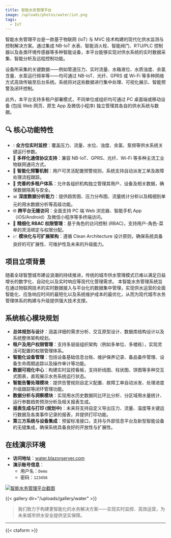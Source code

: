 ```yaml
---
title: 智能水务管理平台
image: /uploads/photos/water/iot.png
tags:
  - IoT
---
```


智能水务管理平台是一款基于物联网 (IoT) 与 MVC 技术构建的现代化供水监测与控制解决方案。通过集成 NB-IoT 水表、智能消火栓、智能阀门、RTU/PLC 控制器以及各类环境传感器等多种智能设备，本平台能够实现对供水系统的实时数据采集、智能分析及远程控制功能。

设备所采集的关键数据——例如管道压力、实时流量、水箱液位、水质浊度、余氯含量、水泵运行频率等——均可通过 NB-IoT、光纤、GPRS 或 Wi-Fi 等多种网络方式高效传输至后台系统。系统将对这些数据进行集中处理、可视化展示、智能预警及闭环控制。

此外，本平台支持多租户部署模式，不同单位或组织均可通过 PC 桌面端或移动设备 (包括 Web 网页、原生 App 及微信小程序) 独立管理其各自的供水系统与数据。

## 🔍 核心功能特性

- 💧 **全方位实时监控**：覆盖压力、流量、水位、浊度、余氯、泵频等供水系统关键运行参数。
- 📡 **多样化通信协议支持**：兼容 NB-IoT、GPRS、光纤、Wi-Fi 等多种主流工业物联网通讯方式。
- 🧠 **智能化预警机制**：用户可灵活配置预警规则，系统支持自动派发工单及故障处理流程跟踪。
- 🧩 **完善的多租户体系**：允许各组织机构独立管理其用户、设备及相关数据，确保数据隔离与安全。
- 📊 **深度数据分析能力**：提供趋势图、压力分布图、流量统计分析以及精细到单元的用水数据分析等高级功能。
- 🌐 **跨平台无缝访问**：全面支持 PC 端 Web 浏览器、智能手机 App（iOS/Android）及微信小程序等多终端访问。
- 🔐 **精细化 RBAC 权限管理**：基于角色的访问控制 (RBAC)，支持用户-角色-菜单的灵活绑定与权限分配。
- 📈 **模块化与可扩展架构**：遵循 Clean Architecture 设计原则，确保系统具备良好的可扩展性、可维护性及未来的升级能力。

## 项目立项背景

随着全球智慧城市建设浪潮的持续推进，传统的城市供水管理模式已难以满足日益增长的数字化、自动化以及实时响应等现代化管理需求。
本智能水务管理系统旨在通过物联网技术的实时数据接入与平台化的数据集中管理，实现供水运营的全面智能化、应急响应时间的最短化以及系统维护成本的最优化，从而为现代城市水务管理体系的构建与升级提供强大技术支撑。

## 系统核心模块规划

- **总体规划与设计**：涵盖详细的需求分析、交互原型设计、数据库结构设计以及系统整体架构规划。
- **租户及用户权限管理**：支持多层级组织架构（例如多单位、多楼栋），实现灵活可配置的权限管理体系。
- **智能化设备管理**：包括设备基础信息台账、维护保养记录、备品备件管理、设备生命周期追踪以及操作审计等功能。
- **数据可视化中心**：构建实时监控看板，支持折线图、柱状图、饼图等多种交互式图表，直观展示水务系统运行状态。
- **智能告警处理模块**：提供告警规则自定义配置、故障工单自动派发、处理进度升级跟踪等闭环管理功能。
- **数据分析与洞察模块**：实现用水历史数据同比环比分析、分区域用水量统计、运行参数趋势预测分析及相关报表生成。
- **报表生成与打印 (规划中)**：未来将支持自定义导出压力、流量、温度等关键运行数据及各类事件记录的报表，并提供打印功能。
- **第三方系统与设备集成**：预留标准接口，支持与外部信息平台及新型智能设备的无缝集成，确保系统具备良好的开放性与扩展性。

## 在线演示环境

- **访问地址**：[water.blazorserver.com](https://water.blazorserver.com)
- **演示账号信息**：
    *   用户名：`Demo`
    *   密码：`123456`

[![智能水务管理平台截图](/uploads/photos/water-iot-screenshot.png)](/uploads/photos/water-iot-screenshot.png)

{{< gallery dir="/uploads/gallery/water" >}}

> 我们致力于构建更智能化的水务解决方案——实现实时监控、高效运营，为未来城市供水安全提供坚实保障。

---

{{< ctaform >}}